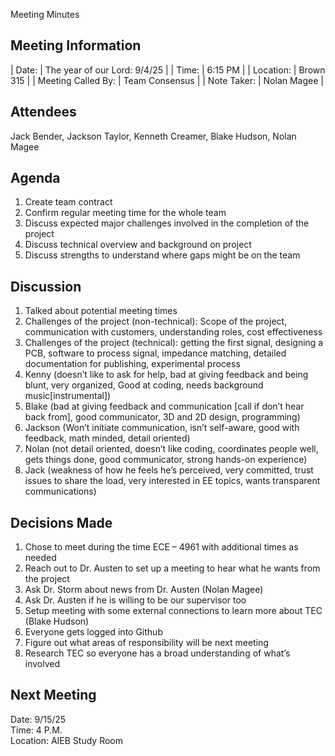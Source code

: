 Meeting Minutes

## Meeting Information

| Date: | The year of our Lord: 9/4/25 |
| Time: | 6:15 PM |
| Location: | Brown 315 |
| Meeting Called By: | Team Consensus |
| Note Taker: | Nolan Magee |

## Attendees

Jack Bender, Jackson Taylor, Kenneth Creamer, Blake Hudson, Nolan Magee

## Agenda

1. Create team contract
2. Confirm regular meeting time for the whole team
3. Discuss expected major challenges involved in the completion of the project
4. Discuss technical overview and background on project
5. Discuss strengths to understand where gaps might be on the team

## Discussion

1. Talked about potential meeting times
2. Challenges of the project (non-technical): Scope of the project, communication with customers, understanding roles, cost effectiveness
3. Challenges of the project (technical): getting the first signal, designing a PCB, software to process signal, impedance matching, detailed documentation for publishing, experimental process
4. Kenny (doesn’t like to ask for help, bad at giving feedback and being blunt, very organized, Good at coding, needs background music\[instrumental\])
5. Blake (bad at giving feedback and communication \[call if don’t hear back from\], good communicator, 3D and 2D design, programming)
6. Jackson (Won’t initiate communication, isn’t self-aware, good with feedback, math minded, detail oriented)
7. Nolan (not detail oriented, doesn’t like coding, coordinates people well, gets things done, good communicator, strong hands-on experience)
8. Jack (weakness of how he feels he’s perceived, very committed, trust issues to share the load, very interested in EE topics, wants transparent communications)

## Decisions Made

1. Chose to meet during the time ECE – 4961 with additional times as needed
2. Reach out to Dr. Austen to set up a meeting to hear what he wants from the project
3. Ask Dr. Storm about news from Dr. Austen (Nolan Magee)
4. Ask Dr. Austen if he is willing to be our supervisor too
5. Setup meeting with some external connections to learn more about TEC (Blake Hudson)
6. Everyone gets logged into Github
7. Figure out what areas of responsibility will be next meeting
8. Research TEC so everyone has a broad understanding of what’s involved

## Next Meeting

Date: 9/15/25  
Time: 4 P.M.  
Location: AIEB Study Room
